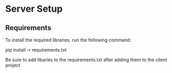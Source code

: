 # Server Setup

## Requirements

To install the required libraries, run the following command:

pip install -r requirements.txt

Be sure to add libaries to the requirements.txt after adding them to the client project
